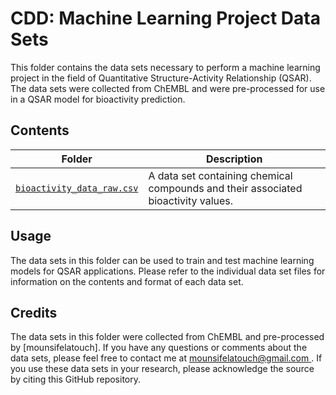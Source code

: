 # CDD: Machine Learning Project Data Sets
This folder contains the data sets necessary to perform a machine learning project in the field of Quantitative Structure-Activity Relationship (QSAR). The data sets were collected from ChEMBL and were pre-processed for use in a QSAR model for bioactivity prediction.

## Contents

Folder | Description
---|---
[`bioactivity_data_raw.csv`](./bioactivity_data_raw.csv) | A data set containing chemical compounds and their associated bioactivity values.

## Usage

The data sets in this folder can be used to train and test machine learning models for QSAR applications. Please refer to the individual data set files for information on the contents and format of each data set.

## Credits

The data sets in this folder were collected from ChEMBL and pre-processed by [mounsifelatouch]. If you have any questions or comments about the data sets, please feel free to contact me at [mounsifelatouch@gmail.com ](mailto:mounsifelatouch@gmail.com). If you use these data sets in your research, please acknowledge the source by citing this GitHub repository.
